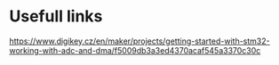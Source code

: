 # Usefull links
https://www.digikey.cz/en/maker/projects/getting-started-with-stm32-working-with-adc-and-dma/f5009db3a3ed4370acaf545a3370c30c
